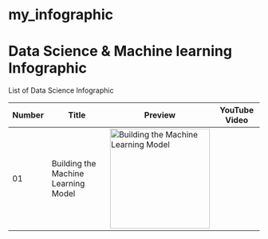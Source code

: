 # my_infographic
# Data Science & Machine learning Infographic
List of Data Science Infographic

Number | Title | Preview | YouTube Video
---|---|---|---
01 | Building the Machine Learning Model | <img src="Comp_ML complement.pdf" alt="Building the Machine Learning Model" title="Building the Machine Learning Model" width="200" /> | <a title="Coming soon" width="200" /></a>
